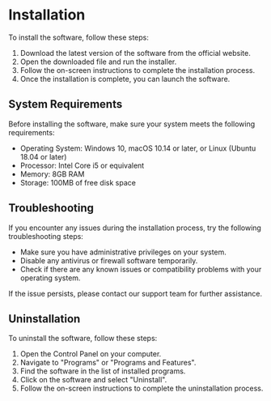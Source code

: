 # Installation

To install the software, follow these steps:

1. Download the latest version of the software from the official website.
2. Open the downloaded file and run the installer.
3. Follow the on-screen instructions to complete the installation process.
4. Once the installation is complete, you can launch the software.

## System Requirements

Before installing the software, make sure your system meets the following requirements:

- Operating System: Windows 10, macOS 10.14 or later, or Linux (Ubuntu 18.04 or later)
- Processor: Intel Core i5 or equivalent
- Memory: 8GB RAM
- Storage: 100MB of free disk space

## Troubleshooting

If you encounter any issues during the installation process, try the following troubleshooting steps:

- Make sure you have administrative privileges on your system.
- Disable any antivirus or firewall software temporarily.
- Check if there are any known issues or compatibility problems with your operating system.

If the issue persists, please contact our support team for further assistance.

## Uninstallation

To uninstall the software, follow these steps:

1. Open the Control Panel on your computer.
2. Navigate to "Programs" or "Programs and Features".
3. Find the software in the list of installed programs.
4. Click on the software and select "Uninstall".
5. Follow the on-screen instructions to complete the uninstallation process.
